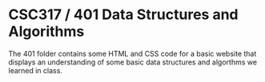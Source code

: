 # CSC317 / 401 Data Structures and Algorithms
The 401 folder contains some HTML and CSS code for a basic website that displays an understanding of some basic data structures and algorthms we learned in class.
